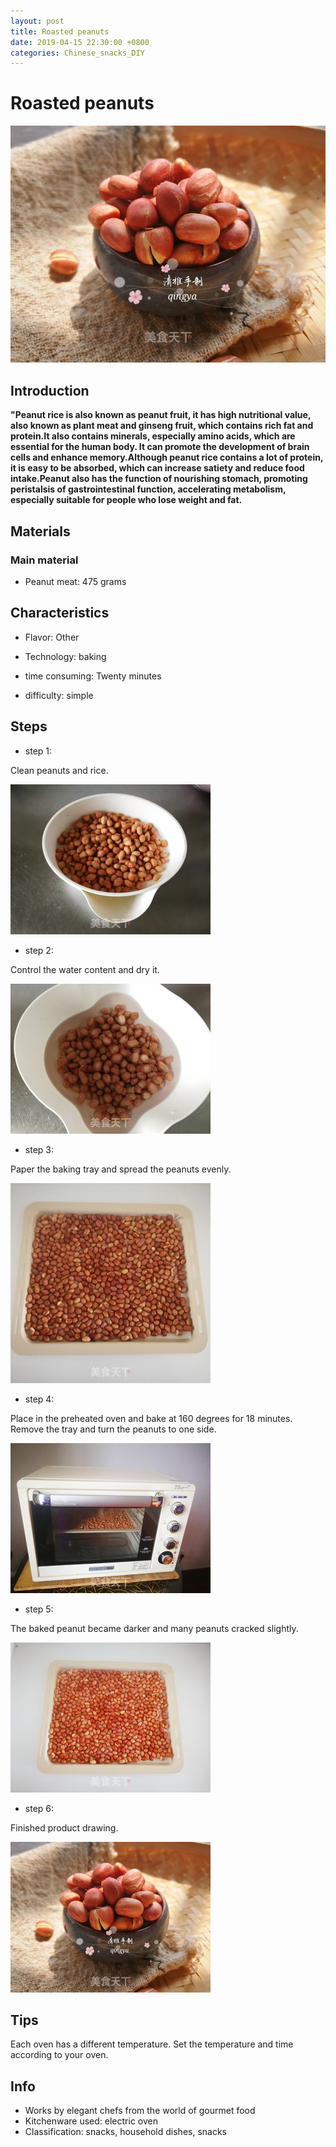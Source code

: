 ```yaml
---
layout: post
title: Roasted peanuts
date: 2019-04-15 22:30:00 +0800
categories: Chinese_snacks_DIY
---
```


# Roasted peanuts

![Roasted peanuts](/img/453439/453439.jpg)

## Introduction

**"Peanut rice is also known as peanut fruit, it has high nutritional value, also known as plant meat and ginseng fruit, which contains rich fat and protein.It also contains minerals, especially amino acids, which are essential for the human body. It can promote the development of brain cells and enhance memory.Although peanut rice contains a lot of protein, it is easy to be absorbed, which can increase satiety and reduce food intake.Peanut also has the function of nourishing stomach, promoting peristalsis of gastrointestinal function, accelerating metabolism, especially suitable for people who lose weight and fat.**

## Materials

### Main material

- Peanut meat: 475 grams

## Characteristics

- Flavor: Other

- Technology: baking

- time consuming: Twenty minutes

- difficulty: simple

## Steps

- step 1:

Clean peanuts and rice.

![step 1](/img/453439/1.jpg)

- step 2:

Control the water content and dry it.

![step 2](/img/453439/2.jpg)

- step 3:

Paper the baking tray and spread the peanuts evenly.

![step 3](/img/453439/3.jpg)

- step 4:

Place in the preheated oven and bake at 160 degrees for 18 minutes. Remove the tray and turn the peanuts to one side.

![step 4](/img/453439/4.jpg)

- step 5:

The baked peanut became darker and many peanuts cracked slightly.

![step 5](/img/453439/5.jpg)

- step 6:

Finished product drawing.

![step 6](/img/453439/6.jpg)

## Tips

Each oven has a different temperature. Set the temperature and time according to your oven.

## Info

- Works by elegant chefs from the world of gourmet food
- Kitchenware used: electric oven
- Classification: snacks, household dishes, snacks